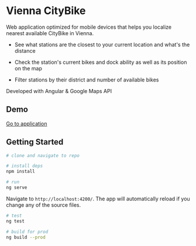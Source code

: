 # Vienna CityBike

 Web application optimized for mobile devices that helps you localize nearest available CityBike in Vienna.

* See what stations are the closest to your current location and what's the distance

* Check the station's current bikes and dock ability as well as its position on the map

* Filter stations by their district and number of available bikes


Developed with Angular & Google Maps API

## Demo

[Go to application](https://tomekz.github.io "viennaBike")

## Getting Started

```bash
# clone and navigate to repo

# install deps
npm install

# run
ng serve
```


Navigate to `http://localhost:4200/`. The app will automatically reload if you change any of the source files.

```bash
# test
ng test

# build for prod
ng build --prod
```
